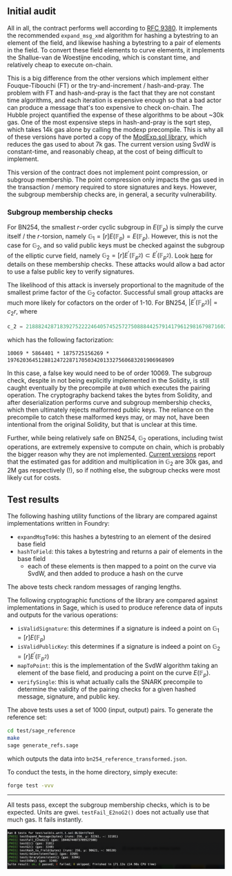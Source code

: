 ## Initial audit

All in all, the contract performs well according to [RFC 9380](https://datatracker.ietf.org/doc/html/rfc9380). It
implements the recommended `expand_msg_xmd` algorithm for hashing a bytestring to an element of the field, and likewise
hashing a bytestring to a pair of elements in the field. To convert these field elements to curve elements, it
implements the Shallue-van de Woestijne encoding, which is constant time, and relatively cheap to execute on-chain.

This is a big difference from the other versions which implement either Fouque-Tibouchi (FT) or the try-and-increment /
hash-and-pray. The problem with FT and hash-and-pray is the fact that they are not constant time algorithms, and each
iteration is expensive enough so that a bad actor can produce a message that's too expensive to check on-chain. The
Hubble project quantified the expense of these algorithms to be about ~30k gas. One of the most expensive steps in
hash-and-pray is the sqrt step, which takes 14k gas alone by calling the modexp precompile. This is why all of these
versions have ported a copy of
the [ModExp.sol library](https://github.com/ChihChengLiang/modexp/blob/master/contracts/ModExp.sol), which reduces the
gas used to about 7k gas. The current version using SvdW is constant-time, and reasonably cheap, at the cost of being
difficult to implement.

This version of the contract does not implement point compression, or subgroup membership. The point compression only
impacts the gas used in the transaction / memory required to store signatures and keys. However, the subgroup membership
checks are, in general, a security vulnerability.

### Subgroup membership checks

For BN254, the smallest $r$-order cyclic subgroup in $E(\mathbb{F}_p)$ is simply the curve itself / the $r$-torsion,
namely $\mathbb{G}_1=[r]E(\mathbb{F}_p)=E(\mathbb{F}_p)$. However, this is not the case for $\mathbb{G} _2$, and so
valid public keys must be checked against the subgroup of the elliptic curve field, namely $\mathbb{G} _2=[r]E^\prime(
\mathbb{F} _{p^2})\subset E^\prime(\mathbb{F} _{p^2})$.
Look [here](https://github.com/warlock-labs/alt-bn128-bls/blob/main/notebooks/field_extensions.ipynb) for details on
these membership checks.
These attacks would allow a bad actor to use a false public key to verify signatures.

The likelihood of this attack is inversely proportional to the magnitude of the smallest prime factor of the
$\mathbb{G} _2$ cofactor. Successful small group attacks are much more likely for cofactors on the order of 1-10. For
BN254, $|E^\prime(\mathbb{F} _{p^2})| = c _2r$, where

```python
c_2 = 21888242871839275222246405745257275088844257914179612981679871602714643921549
```

which has the following factorization:

```
10069 * 5864401 * 1875725156269 * 197620364512881247228717050342013327560683201906968909
```

In this case, a false key would need to be of order 10069. The subgroup check, despite in not being explicitly
implemented in the Solidity, is still caught eventually by the precompile at `0x08` which executes the pairing
operation. The cryptography backend takes the bytes from Solidity, and after deserialization performs curve and subgroup
membership checks, which then ultimately rejects malformed public keys. The reliance on the precompile to catch these
malformed keys may, or may not, have been intentional from the original Solidity, but that is unclear at this time.

Further, while being relatively safe on BN254, $\mathbb{G} _2$ operations, including twist operations, are extremely
expensive to compute on chain, which is probably the bigger reason why they are not
implemented. [Current versions](https://github.com/musalbas/solidity-BN256G2) report that the estimated gas for addition
and multiplication in $\mathbb{G} _2$ are 30k gas, and 2M gas respectively (!), so if nothing else, the subgroup checks
were most likely cut for costs.

## Test results

The following hashing utility functions of the library are compared against implementations written in Foundry:

- `expandMsgTo96`: this hashes a bytestring to an element of the desired base field
- `hashToField`: this takes a bytestring and returns a pair of elements in the base field
    - each of these elements is then mapped to a point on the curve via SvdW, and then added to produce a hash on the
      curve

The above tests check random messages of ranging lengths.

The following cryptographic functions of the library are compared against implementations in Sage, which is used to
produce reference data of inputs and outputs for the various operations:

- `isValidSignature`: this determines if a signature is indeed a point on $\mathbb{G} _1=[r]E(\mathbb{F} _p)$
- `isValidPublicKey`: this determines if a signature is indeed a point on $\mathbb{G} _2=[r]E^\prime(\mathbb{F} _{p^2})$
- `mapToPoint`: this is the implementation of the SvdW algorithm taking an element of the base field, and producing a
  point on the curve $E(\mathbb{F}_p)$.
- `verifySingle`: this is what actually calls the SNARK precompile to determine the validity of the pairing checks for a
  given hashed message, signature, and public key.

The above tests uses a set of 1000 (input, output) pairs. To generate the reference set:

```bash
cd test/sage_reference
make
sage generate_refs.sage
```

which outputs the data into `bn254_reference_transformed.json`.

To conduct the tests, in the home directory, simply execute:

```bash
forge test -vvv
```

---
All tests pass, except the subgroup membership checks, which is to be expected. Units are gwei. `testFail_E2noG2()` does
not actually use that much gas. It fails instantly.

![test results](/test/test_results.png)